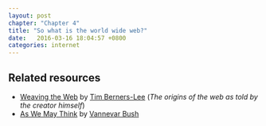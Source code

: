 ```yaml
---
layout: post
chapter: "Chapter 4"
title: "So what is the world wide web?"
date:   2016-03-16 18:04:57 +0800
categories: internet
---
```




## Related resources
- [Weaving the Web](https://www.w3.org/People/Berners-Lee/Weaving/Overview.html) by [Tim Berners-Lee](https://www.w3.org/People/Berners-Lee/) (*The origins of the web as told by the creator himself*)
- [As We May Think](http://www.theatlantic.com/magazine/archive/1945/07/as-we-may-think/303881/) by [Vannevar Bush](https://www.ibiblio.org/pioneers/bush.html)
